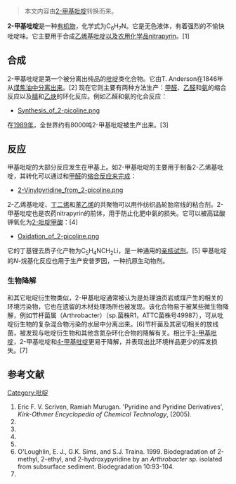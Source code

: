 > 本文内容由[2-甲基吡啶](https://zh.wikipedia.org/wiki/2-甲基吡啶)转换而来。


**2-甲基吡啶**是一种[有机物](https://zh.wikipedia.org/wiki/有机物 "wikilink")，化学式为C<sub>6</sub>H<sub>7</sub>N。它是无色液体，有着强烈的不愉快吡啶味。它主要用于合成[乙烯基吡啶以及农用化学品nitrapyrin](https://zh.wikipedia.org/wiki/乙烯基吡啶 "wikilink")。\[1\]

## 合成

2-甲基吡啶是第一个被分离出纯品的[吡啶](../Page/吡啶.md "wikilink")类化合物。它由T. Anderson在1846年从[煤焦油中分离出来](https://zh.wikipedia.org/wiki/煤焦油 "wikilink")。\[2\] 现在它则主要有两种方法生产：[甲醛](../Page/甲醛.md "wikilink")、[乙醛](../Page/乙醛.md "wikilink")和[氨](../Page/氨.md "wikilink")的缩合反应以及[腈](../Page/腈.md "wikilink")和[乙炔](../Page/乙炔.md "wikilink")的环化反应。例如乙醛和氨的化合反应：

  -
    [Synthesis_of_2-picoline.png](https://zh.wikipedia.org/wiki/File:Synthesis_of_2-picoline.png "fig:Synthesis_of_2-picoline.png")

在[1989年](../Page/1989年.md "wikilink")，全世界约有8000吨2-甲基吡啶被生产出来。\[3\]

## 反应

甲基吡啶的大部分反应发生在甲基上。如2-甲基吡啶的主要用于制备2-乙烯基吡啶，其转化可以通过和[甲醛](../Page/甲醛.md "wikilink")的[缩合反应来完成](https://zh.wikipedia.org/wiki/缩合反应 "wikilink")：

  -
    [2-Vinylpyridine_from_2-picoline.png](https://zh.wikipedia.org/wiki/File:2-Vinylpyridine_from_2-picoline.png "fig:2-Vinylpyridine_from_2-picoline.png")

2-乙烯基吡啶、[丁二烯](../Page/丁二烯.md "wikilink")和[苯乙烯](../Page/苯乙烯.md "wikilink")的共聚物可以用作纺织品轮胎帘线的粘合剂。2-甲基吡啶也是农药nitrapyrin的前体，用于防止化肥中氨的损失。它可以被高锰酸钾氧化为[2-吡啶甲酸](https://zh.wikipedia.org/wiki/2-吡啶甲酸 "wikilink")：\[4\]

  -
    [Oxidation_of_2-picoline.png](https://zh.wikipedia.org/wiki/File:Oxidation_of_2-picoline.png "fig:Oxidation_of_2-picoline.png")

它的丁基锂去质子化产物为C<sub>5</sub>H<sub>4</sub>NCH<sub>2</sub>Li，是一种通用的[亲核试剂](https://zh.wikipedia.org/wiki/亲核试剂 "wikilink")。\[5\] 甲基吡啶的*N*-烷基化反应也用于生产安普罗因，一种抗原生动物剂。

### 生物降解

和其它吡啶衍生物类似，2-甲基吡啶通常被认为是处理油页岩或煤产生的相关的环境污染物，它也在遗留的木材处理场所也被发现。该化合物易于被某些微生物降解，例如节杆菌属（Arthrobacter）（sp.菌株R1，ATTC菌株号49987），可从吡啶衍生物的复杂混合物污染的水层中分离出来。\[6\]节杆菌及其密切相关的放线菌，被发现与吡啶衍生物和其他含氮杂环化合物的降解有关。相比于[3-甲基吡啶](../Page/3-甲基吡啶.md "wikilink")，2-甲基吡啶和[4-甲基吡啶](../Page/4-甲基吡啶.md "wikilink")更易于降解，并表现出比环境样品更少的挥发损失。\[7\]

## 参考文献

[Category:吡啶](https://zh.wikipedia.org/wiki/Category:吡啶 "wikilink")

1.  Eric F. V. Scriven, Ramiah Murugan. 'Pyridine and Pyridine Derivatives', *Kirk-Othmer Encyclopedia of Chemical Technology*, (2005).
2.
3.
4.
5.
6.  O'Loughlin, E. J., G.K. Sims, and S.J. Traina. 1999. Biodegradation of 2-methyl, 2-ethyl, and 2-hydroxypyridine by an *Arthrobacter* sp. isolated from subsurface sediment. Biodegradation 10:93-104.
7.